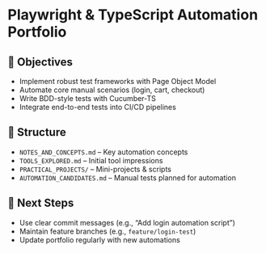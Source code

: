 # Playwright & TypeScript Automation Portfolio

## 🎯 Objectives
- Implement robust test frameworks with Page Object Model  
- Automate core manual scenarios (login, cart, checkout)  
- Write BDD-style tests with Cucumber-TS  
- Integrate end-to-end tests into CI/CD pipelines

## 📂 Structure
- `NOTES_AND_CONCEPTS.md`      – Key automation concepts  
- `TOOLS_EXPLORED.md`          – Initial tool impressions  
- `PRACTICAL_PROJECTS/`        – Mini-projects & scripts  
- `AUTOMATION_CANDIDATES.md`   – Manual tests planned for automation  

## 🔄 Next Steps
- Use clear commit messages (e.g., “Add login automation script”)  
- Maintain feature branches (e.g., `feature/login-test`)  
- Update portfolio regularly with new automations  
